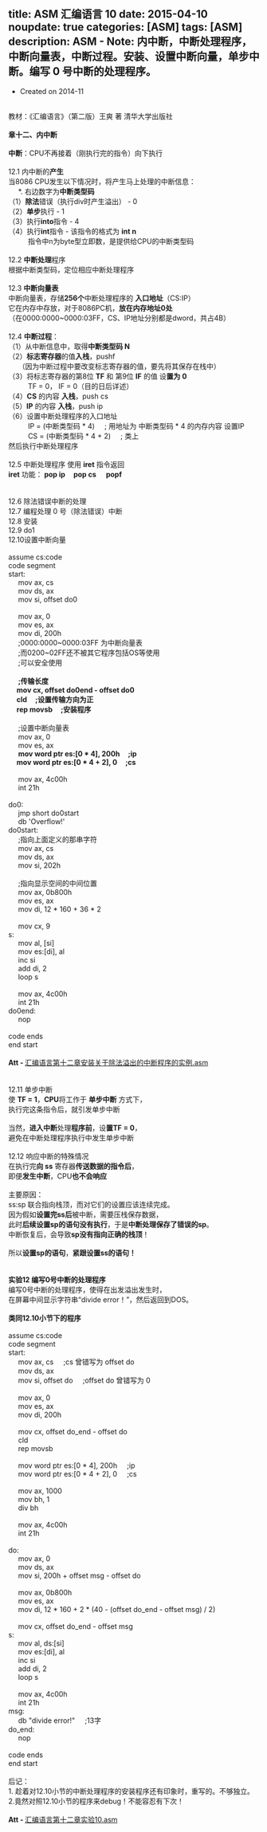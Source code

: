 title: ASM 汇编语言 10
date: 2015-04-10
noupdate: true
categories: [ASM]
tags: [ASM]
description: ASM - Note&#58; 内中断，中断处理程序，中断向量表，中断过程。安装、设置中断向量，单步中断。编写 0 号中断的处理程序。
---

<ul><li>Created on 2014-11</li></ul><br/>

<div style="word-wrap: break-word; -webkit-nbsp-mode: space; -webkit-line-break: after-white-space;"><div>教材：《汇编语言》（第二版）王爽 著 清华大学出版社</div><div><br/></div><div><b>章十二、内中断</b></div><div><br/></div><div><b>中断</b>：CPU不再接着（刚执行完的指令）向下执行</div><div><br/></div><div>12.1 内中断的<b>产生</b></div><div>当8086 CPU发生以下情况时，将产生马上处理的中断信息：</div><div>&nbsp; &nbsp; &nbsp;*. 右边数字为<b>中断类型码</b></div><div>（1）<b>除法</b>错误（执行div时产生溢出） - 0</div><div>（2）<b>单步</b>执行 - 1</div><div>（3）执行<b>into</b>指令 - 4</div><div>（4）执行<b>int</b>指令 - 该指令的格式为 <b>int n</b></div><div>&nbsp; &nbsp; &nbsp; &nbsp; &nbsp; 指令中n为byte型立即数，是提供给CPU的中断类型码</div><div><br/></div><div>12.2&nbsp;<b>中断处理</b>程序</div><div>根据中断类型码，定位相应中断处理程序</div><div><br/></div><div>12.3&nbsp;<b>中断向量表</b></div><div>中断向量表，存储<b>256个</b>中断处理程序的&nbsp;<b>入口地址</b>（CS:IP）</div><div>它在内存中存放，对于8086PC机，<b>放在内存地址0处</b></div><div>（在0000:0000~0000:03FF，CS、IP地址分别都是dword，共占4B）</div><div><br/></div><div>12.4 <b>中断过程</b>：</div><div>（1）从中断信息中，取得<b>中断类型码 N</b></div><div>（2）<b>标志寄存器</b>的值<b>入栈</b>，pushf</div><div>&nbsp; &nbsp; &nbsp;（因为中断过程中要改变标志寄存器的值，要先将其保存在栈中）</div><div>（3）将标志寄存器的第8位 <b>TF</b> 和 第9位 <b>IF</b>&nbsp;的值 设<b>置为 0</b></div><div>&nbsp; &nbsp; &nbsp; &nbsp; &nbsp; TF = 0， IF = 0（目的日后详述）</div><div>（4）<b>CS</b> 的内容 <b>入栈</b>，push cs</div><div>（5）<b>IP</b>&nbsp;的内容&nbsp;<b>入栈</b>，push ip</div><div>（6）设置中断处理程序的入口地址</div><div>&nbsp; &nbsp; &nbsp; &nbsp; &nbsp; IP = (中断类型码 * 4) &nbsp; &nbsp; ; 用地址为&nbsp;中断类型码 * 4 的内存内容 设置IP</div><div>&nbsp; &nbsp; &nbsp; &nbsp; &nbsp; CS = (中断类型码 * 4 + 2) &nbsp; &nbsp; ; 类上</div><div>然后执行中断处理程序</div><div><br/></div><div>12.5&nbsp;中断处理程序 使用 <b>iret</b> 指令返回</div><div><b>iret</b> 功能：<b>&nbsp;pop ip &nbsp; &nbsp;&nbsp;pop cs</b> &nbsp; &nbsp;&nbsp;<b>popf</b></div><div><br/></div><div><br/></div><div>12.6 除法错误中断的处理</div><div>12.7 编程处理 0 号（除法错误）中断</div><div>12.8 安装</div><div>12.9 do1</div><div>12.10设置中断向量</div><div><br/></div><div>assume cs:code<br/>
code segment<br/>
start:<br/>
&nbsp;&nbsp;&nbsp;&nbsp; mov ax, cs<br/>
&nbsp;&nbsp;&nbsp;&nbsp; mov ds, ax<br/>
&nbsp;&nbsp;&nbsp;&nbsp; mov si, offset do0<br/>
&nbsp;&nbsp;&nbsp;&nbsp;<br/>
&nbsp;&nbsp;&nbsp;&nbsp; mov ax, 0<br/>
&nbsp;&nbsp;&nbsp;&nbsp; mov es, ax<br/>
&nbsp;&nbsp;&nbsp;&nbsp; mov di, 200h<br/>
&nbsp;&nbsp;&nbsp;&nbsp; ;0000:0000~0000:03FF 为中断向量表<br/>
&nbsp;&nbsp;&nbsp;&nbsp; ;而0200~02FF还不被其它程序包括OS等使用<br/>
&nbsp;&nbsp;&nbsp;&nbsp; ;可以安全使用<br/>
&nbsp;&nbsp;&nbsp;&nbsp;<br/>
&nbsp;&nbsp;&nbsp;&nbsp; <b>;传输长度<br/>
&nbsp;&nbsp;&nbsp;&nbsp; mov cx, offset do0end - offset do0<br/>
&nbsp;&nbsp;&nbsp;&nbsp; cld&nbsp;&nbsp;&nbsp;&nbsp; ;设置传输方向为正<br/>
&nbsp;&nbsp;&nbsp;&nbsp; rep movsb &nbsp; &nbsp; ;安装程序</b><br/>
&nbsp;&nbsp;&nbsp;&nbsp;<br/>
&nbsp;&nbsp;&nbsp;&nbsp; ;设置中断向量表<br/>
&nbsp;&nbsp;&nbsp;&nbsp; mov ax, 0<br/>
&nbsp;&nbsp;&nbsp;&nbsp; mov es, ax<br/>
&nbsp;&nbsp;&nbsp;&nbsp; <b>mov word ptr es:[0 * 4], 200h&nbsp;&nbsp;&nbsp;&nbsp; ;ip<br/>
&nbsp;&nbsp;&nbsp;&nbsp; mov word ptr es:[0 * 4 + 2], 0&nbsp;&nbsp;&nbsp;&nbsp; ;cs</b><br/>
&nbsp;&nbsp;&nbsp;&nbsp;<br/>
&nbsp;&nbsp;&nbsp;&nbsp; mov ax, 4c00h<br/>
&nbsp;&nbsp;&nbsp;&nbsp; int 21h<br/>
&nbsp;&nbsp;&nbsp;&nbsp;<br/>
do0:<br/>
&nbsp;&nbsp;&nbsp;&nbsp; jmp short do0start<br/>
&nbsp;&nbsp;&nbsp;&nbsp; db &apos;Overflow!&apos;<br/>
do0start:<br/>
&nbsp;&nbsp;&nbsp;&nbsp; ;指向上面定义的那串字符<br/>
&nbsp;&nbsp;&nbsp;&nbsp; mov ax, cs<br/>
&nbsp;&nbsp;&nbsp;&nbsp; mov ds, ax<br/>
&nbsp;&nbsp;&nbsp;&nbsp; mov si, 202h<br/>
&nbsp;&nbsp;&nbsp;&nbsp;<br/>
&nbsp;&nbsp;&nbsp;&nbsp; ;指向显示空间的中间位置<br/>
&nbsp;&nbsp;&nbsp;&nbsp; mov ax, 0b800h<br/>
&nbsp;&nbsp;&nbsp;&nbsp; mov es, ax<br/>
&nbsp;&nbsp;&nbsp;&nbsp; mov di, 12 * 160 + 36 * 2<br/>
&nbsp;&nbsp;&nbsp;&nbsp;<br/>
&nbsp;&nbsp;&nbsp;&nbsp; mov cx, 9<br/>
s:<br/>
&nbsp;&nbsp;&nbsp;&nbsp; mov al, [si]<br/>
&nbsp;&nbsp;&nbsp;&nbsp; mov es:[di], al<br/>
&nbsp;&nbsp;&nbsp;&nbsp; inc si<br/>
&nbsp;&nbsp;&nbsp;&nbsp; add di, 2<br/>
&nbsp;&nbsp;&nbsp;&nbsp; loop s<br/><br/>
&nbsp;&nbsp;&nbsp;&nbsp; mov ax, 4c00h<br/>
&nbsp;&nbsp;&nbsp;&nbsp; int 21h<br/>
do0end:<br/>
&nbsp;&nbsp;&nbsp;&nbsp; nop<br/><br/>
code ends<br/>
end start</div><div><br/></div><div><strong>Att - </strong><a title="Attachment 附件" href="http://7vzp67.com1.z0.glb.clouddn.com/Assembly%20Language%20-%20Note%209/%E6%B1%87%E7%BC%96%E8%AF%AD%E8%A8%80%E7%AC%AC%E5%8D%81%E4%BA%8C%E7%AB%A0%E5%AE%89%E8%A3%85%E5%85%B3%E4%BA%8E%E9%99%A4%E6%B3%95%E6%BA%A2%E5%87%BA%E7%9A%84%E4%B8%AD%E6%96%AD%E7%A8%8B%E5%BA%8F%E7%9A%84%E5%AE%9E%E4%BE%8B.asm" target="_blank">汇编语言第十二章安装关于除法溢出的中断程序的实例.asm</a></div><div><br/></div><div><br/></div><div>12.11 单步中断</div><div>使&nbsp;<b>TF = 1</b>，<b>CPU</b>将工作于 <b>单步中断</b> 方式下，</div><div>执行完这条指令后，就引发单步中断</div><div><br/></div><div>当然，<b>进入中断</b>处理<b>程序前</b>，设<b>置TF = 0</b>，</div><div>避免在中断处理程序执行中发生单步中断</div><div><br/></div><div>12.12 响应中断的特殊情况</div><div>在执行完<b>向 ss</b> 寄存器<b>传送数据的指令后</b>，</div><div>即便<b>发生中断</b>，CPU<b>也不会响应</b></div><div><b><br/></b></div><div>主要原因：</div><div>ss:sp 联合指向栈顶，而对它们的设置应该连续完成。</div><div>因为假如<b>设置完ss后</b>被中断，需要压栈保存数据，</div><div>此时<b>后续设置sp的语句没有执行</b>，于是<b>中断处理保存了错误的sp</b>。</div><div>中断恢复后，会导致<b>sp没有指向正确的栈顶</b>！</div><div><br/></div><div>所以<b>设置sp的语句</b>，<b>紧跟设置ss的语句！</b></div><div><b><br/></b></div><div><b><br/></b></div><div><b>实验12 编写0号中断的处理程序</b></div><div>编写0号中断的处理程序，使得在出发溢出发生时，</div><div>在屏幕中间显示字符串“divide error！”，然后返回到DOS。</div><div><br/></div><div><b>类同12.10小节下的程序</b></div><div><b><br/></b></div><div>assume cs:code<br/>
code segment<br/>
start:<br/>
&nbsp;&nbsp;&nbsp;&nbsp; mov ax, cs&nbsp;&nbsp;&nbsp;&nbsp; ;cs 曾错写为 offset do<br/>
&nbsp;&nbsp;&nbsp;&nbsp; mov ds, ax<br/>
&nbsp;&nbsp;&nbsp;&nbsp; mov si, offset do&nbsp;&nbsp;&nbsp;&nbsp; ;offset do 曾错写为 0<br/>
&nbsp;&nbsp;&nbsp;&nbsp;<br/>
&nbsp;&nbsp;&nbsp;&nbsp; mov ax, 0<br/>
&nbsp;&nbsp;&nbsp;&nbsp; mov es, ax<br/>
&nbsp;&nbsp;&nbsp;&nbsp; mov di, 200h<br/>
&nbsp;&nbsp;&nbsp;&nbsp;<br/>
&nbsp;&nbsp;&nbsp;&nbsp; mov cx, offset do_end - offset do<br/>
&nbsp;&nbsp;&nbsp;&nbsp; cld<br/>
&nbsp;&nbsp;&nbsp;&nbsp; rep movsb<br/>
&nbsp;&nbsp;&nbsp;&nbsp;<br/>
&nbsp;&nbsp;&nbsp;&nbsp; mov word ptr es:[0 * 4], 200h&nbsp;&nbsp;&nbsp;&nbsp; ;ip<br/>
&nbsp;&nbsp;&nbsp;&nbsp; mov word ptr es:[0 * 4 + 2], 0&nbsp;&nbsp;&nbsp;&nbsp; ;cs<br/>
&nbsp;&nbsp;&nbsp;&nbsp;<br/>
&nbsp;&nbsp;&nbsp;&nbsp; mov ax, 1000<br/>
&nbsp;&nbsp;&nbsp;&nbsp; mov bh, 1<br/>
&nbsp;&nbsp;&nbsp;&nbsp; div bh<br/>
&nbsp;&nbsp;&nbsp;&nbsp;<br/>
&nbsp;&nbsp;&nbsp;&nbsp; mov ax, 4c00h<br/>
&nbsp;&nbsp;&nbsp;&nbsp; int 21h<br/>
&nbsp;&nbsp;&nbsp;&nbsp;<br/>
do:<br/>
&nbsp;&nbsp;&nbsp;&nbsp; mov ax, 0<br/>
&nbsp;&nbsp;&nbsp;&nbsp; mov ds, ax<br/>
&nbsp;&nbsp;&nbsp;&nbsp; mov si, 200h + offset msg - offset do<br/>
&nbsp;&nbsp;&nbsp;&nbsp;<br/>
&nbsp;&nbsp;&nbsp;&nbsp; mov ax, 0b800h<br/>
&nbsp;&nbsp;&nbsp;&nbsp; mov es, ax<br/>
&nbsp;&nbsp;&nbsp;&nbsp; mov di, 12 * 160 + 2 * (40 - (offset do_end - offset msg) / 2)<br/>
&nbsp;&nbsp;&nbsp;&nbsp;<br/>
&nbsp;&nbsp;&nbsp;&nbsp; mov cx, offset do_end - offset msg<br/>
s:<br/>
&nbsp;&nbsp;&nbsp;&nbsp; mov al, ds:[si]<br/>
&nbsp;&nbsp;&nbsp;&nbsp; mov es:[di], al<br/>
&nbsp;&nbsp;&nbsp;&nbsp; inc si<br/>
&nbsp;&nbsp;&nbsp;&nbsp; add di, 2<br/>
&nbsp;&nbsp;&nbsp;&nbsp; loop s<br/>
&nbsp;&nbsp;&nbsp;&nbsp;<br/>
&nbsp;&nbsp;&nbsp;&nbsp; mov ax, 4c00h<br/>
&nbsp;&nbsp;&nbsp;&nbsp; int 21h<br/>
msg:<br/>
&nbsp;&nbsp;&nbsp;&nbsp; db &quot;divide error!&quot;&nbsp;&nbsp;&nbsp;&nbsp; ;13字<br/>
do_end:<br/>
&nbsp;&nbsp;&nbsp;&nbsp; nop<br/>
&nbsp;&nbsp;&nbsp;&nbsp;<br/>
code ends<br/>
end start</div><div><br/></div><div>后记：</div><div>1. 趁着对12.10小节的中断处理程序的安装程序还有印象时，重写的。不够独立。</div><div>2.竟然对照12.10小节的程序来debug！不能容忍有下次！</div><div><br/></div><div><strong>Att - </strong><a title="Attachment 附件" href="http://7vzp67.com1.z0.glb.clouddn.com/Assembly%20Language%20-%20Note%209/%E6%B1%87%E7%BC%96%E8%AF%AD%E8%A8%80%E7%AC%AC%E5%8D%81%E4%BA%8C%E7%AB%A0%E5%AE%9E%E9%AA%8C10.asm" target="_blank">汇编语言第十二章实验10.asm</a></div></div>
